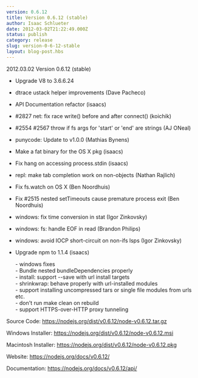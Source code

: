 ```yaml
---
version: 0.6.12
title: Version 0.6.12 (stable)
author: Isaac Schlueter
date: 2012-03-02T21:22:49.000Z
status: publish
category: release
slug: version-0-6-12-stable
layout: blog-post.hbs
---
```


<p>2012.03.02 Version 0.6.12 (stable)

</p>
<ul>
<li><p>Upgrade V8 to 3.6.6.24</p>
</li>
<li><p>dtrace ustack helper improvements (Dave Pacheco)</p>
</li>
<li><p>API Documentation refactor (isaacs)</p>
</li>
<li><p>#2827 net: fix race write() before and after connect() (koichik)</p>
</li>
<li><p>#2554 #2567 throw if fs args for &#39;start&#39; or &#39;end&#39; are strings (AJ ONeal)</p>
</li>
<li><p>punycode: Update to v1.0.0 (Mathias Bynens)</p>
</li>
<li><p>Make a fat binary for the OS X pkg (isaacs)</p>
</li>
<li><p>Fix hang on accessing process.stdin (isaacs)</p>
</li>
<li><p>repl: make tab completion work on non-objects (Nathan Rajlich)</p>
</li>
<li><p>Fix fs.watch on OS X (Ben Noordhuis)</p>
</li>
<li><p>Fix #2515 nested setTimeouts cause premature process exit (Ben Noordhuis)</p>
</li>
<li><p>windows: fix time conversion in stat (Igor Zinkovsky)</p>
</li>
<li><p>windows: fs: handle EOF in read (Brandon Philips)</p>
</li>
<li><p>windows: avoid IOCP short-circuit on non-ifs lsps (Igor Zinkovsky)</p>
</li>
<li><p>Upgrade npm to 1.1.4 (isaacs)</p>
<p>
- windows fixes<br>
- Bundle nested bundleDependencies properly<br>
- install: support --save with url install targets<br>
- shrinkwrap: behave properly with url-installed modules<br>
- support installing uncompressed tars or single file modules from urls etc.<br>
- don&#39;t run make clean on rebuild<br>
- support HTTPS-over-HTTP proxy tunneling<br>
</p>
</li>
</ul>
<p>Source Code: <a href="https://nodejs.org/dist/v0.6.12/node-v0.6.12.tar.gz">https://nodejs.org/dist/v0.6.12/node-v0.6.12.tar.gz</a>

</p>
<p>Windows Installer: <a href="https://nodejs.org/dist/v0.6.12/node-v0.6.12.msi">https://nodejs.org/dist/v0.6.12/node-v0.6.12.msi</a>

</p>
<p>Macintosh Installer: <a href="https://nodejs.org/dist/v0.6.12/node-v0.6.12.pkg">https://nodejs.org/dist/v0.6.12/node-v0.6.12.pkg</a>

</p>
<p>Website: <a href="https://nodejs.org/docs/v0.6.12/">https://nodejs.org/docs/v0.6.12/</a>

</p>
<p>Documentation: <a href="https://nodejs.org/docs/v0.6.12/api/">https://nodejs.org/docs/v0.6.12/api/</a>
</p>
